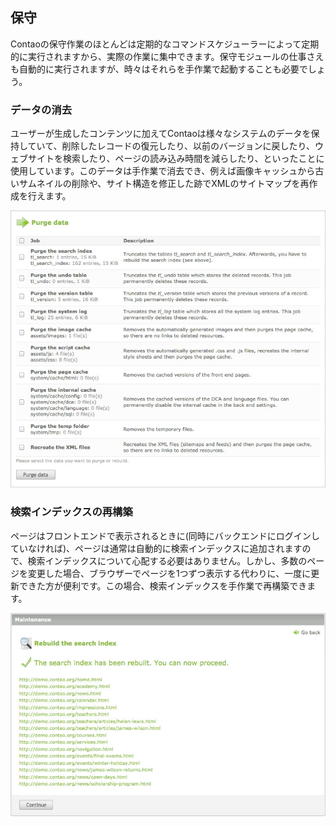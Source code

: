 ## 保守

Contaoの保守作業のほとんどは定期的なコマンドスケジューラーによって定期的に実行されますから、実際の作業に集中できます。保守モジュールの仕事さえも自動的に実行されますが、時々はそれらを手作業で起動することも必要でしょう。


### データの消去

ユーザーが生成したコンテンツに加えてContaoは様々なシステムのデータを保持していて、削除したレコードの復元したり、以前のバージョンに戻したり、ウェブサイトを検索したり、ページの読み込み時間を減らしたり、といったことに使用しています。このデータは手作業で消去でき、例えば画像キャッシュから古いサムネイルの削除や、サイト構造を修正した跡でXMLのサイトマップを再作成を行えます。

![](images/purge-data.jpg)


### 検索インデックスの再構築

ページはフロントエンドで表示されるときに(同時にバックエンドにログインしていなければ)、ページは通常は自動的に検索インデックスに追加されますので、検索インデックスについて心配する必要はありません。しかし、多数のページを変更した場合、ブラウザーでページを1つずつ表示する代わりに、一度に更新できた方が便利です。この場合、検索インデックスを手作業で再構築できます。

![](images/rebuild-the-search-index.jpg)
